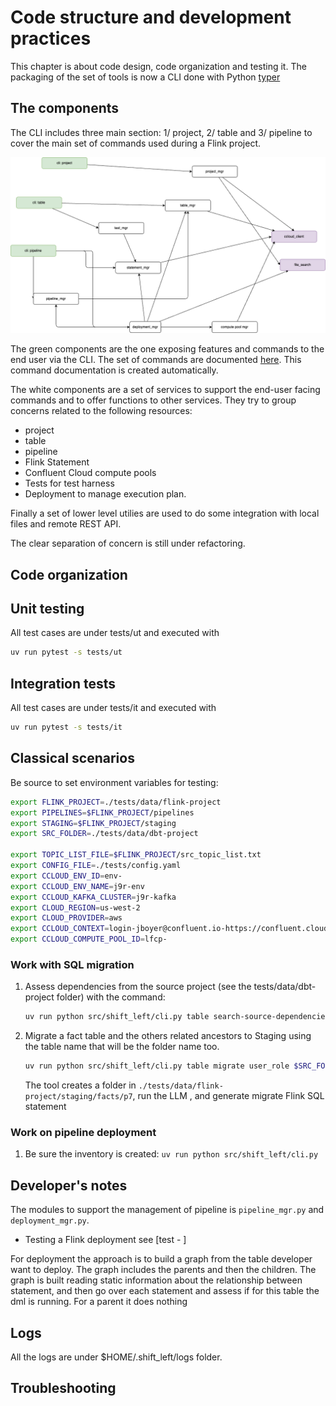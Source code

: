 # Code structure and development practices

This chapter is about code design, code organization and testing it. The packaging of the set of tools is now a CLI done with Python [typer]()

## The components

The CLI includes three main section: 1/ project, 2/ table and 3/ pipeline to cover the main set of commands used during a Flink project.

![](./images/component-view.drawio.png)

The green components are the one exposing features and commands to the end user via the CLI. The set of commands are documented [here](../command.md). This command documentation is created automatically.

The white components are a set of services to support the end-user facing commands and to offer functions to other services. They try to group concerns related to the following resources:

* project
* table
* pipeline
* Flink Statement
* Confluent Cloud compute pools
* Tests for test harness
* Deployment to manage execution plan.

Finally a set of lower level utilies are used to do some integration with local files and remote REST API.

The clear separation of concern is still under refactoring.

## Code organization

## Unit testing

All test cases are under tests/ut and executed with

```sh
uv run pytest -s tests/ut
```

## Integration tests


All test cases are under tests/it and executed with

```sh
uv run pytest -s tests/it
```

## Classical scenarios

Be source to set environment variables for testing: 

```sh
export FLINK_PROJECT=./tests/data/flink-project
export PIPELINES=$FLINK_PROJECT/pipelines
export STAGING=$FLINK_PROJECT/staging
export SRC_FOLDER=./tests/data/dbt-project

export TOPIC_LIST_FILE=$FLINK_PROJECT/src_topic_list.txt 
export CONFIG_FILE=./tests/config.yaml
export CCLOUD_ENV_ID=env-
export CCLOUD_ENV_NAME=j9r-env
export CCLOUD_KAFKA_CLUSTER=j9r-kafka
export CLOUD_REGION=us-west-2
export CLOUD_PROVIDER=aws
export CCLOUD_CONTEXT=login-jboyer@confluent.io-https://confluent.cloud
export CCLOUD_COMPUTE_POOL_ID=lfcp-
```

### Work with SQL migration

1. Assess dependencies from the source project (see the tests/data/dbt-project folder) with the command:

    ```sh
    uv run python src/shift_left/cli.py table search-source-dependencies $SRC_FOLDER/facts/p7/fct_user_role.sql
    ```

1. Migrate a fact table and the others related ancestors to Staging using the table name that will be the folder name too.

    ```sh
    uv run python src/shift_left/cli.py table migrate user_role $SRC_FOLDER/facts/p7/fct_user_role.sql $STAGING --recursive
    ```

    The tool creates a folder in `./tests/data/flink-project/staging/facts/p7`, run the LLM , and generate migrate Flink SQL statement


### Work on pipeline deployment

1. Be sure the inventory is created: `uv run python src/shift_left/cli.py `

## Developer's notes

The modules to support the management of pipeline is `pipeline_mgr.py` and `deployment_mgr.py`.

* Testing a Flink deployment see [test - ]


For deployment the approach is to build a graph from the table developer want to deploy. The graph includes the parents and then the children. The graph is built reading static information about the relationship between statement, and then go over each statement and assess if for this table the dml is running. For a parent it does nothing

## Logs

All the logs are under $HOME/.shift_left/logs folder.

## Troubleshooting

